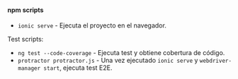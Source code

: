 #### npm scripts

* `ionic serve` - Ejecuta el proyecto en el navegador.

Test scripts:

* `ng test --code-coverage` - Ejecuta test y obtiene cobertura de código.
* `protractor protractor.js` - Una vez ejecutado `ionic serve` y `webdriver-manager start`, ejecuta test E2E.
